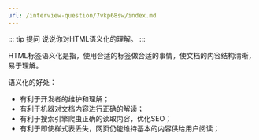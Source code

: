 ```yaml
---
url: /interview-question/7vkp68sw/index.md
---
```

::: tip 提问
说说你对HTML语义化的理解。
:::

HTML标签语义化是指，使用合适的标签做合适的事情，使文档的内容结构清晰，易于理解。

语义化的好处：

* 有利于开发者的维护和理解；
* 有利于机器对文档内容进行正确的解读；
* 有利于搜索引擎爬虫正确的读取内容，优化SEO；
* 有利于即使样式表丢失，网页仍能维持基本的内容供给用户阅读；
